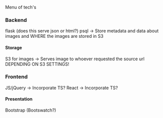 Menu of tech's


### Backend
flask (does this serve json or html?)
psql -> Store metadata and data about images and WHERE the images are stored in S3


#### Storage
S3 for images -> Serves image to whoever requested the source url DEPENDING ON S3 SETTINGS!


### Frontend
JS/jQuery -> Incorporate TS?
React -> Incorporate TS?


#### Presentation
Bootstrap
(Bootswatch?)




